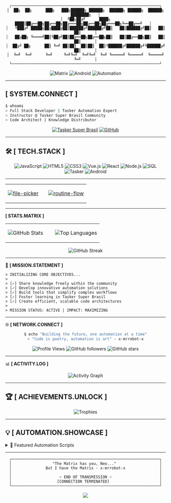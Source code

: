 <div align="center">

```ascii
┌─────────────────────────────────────────────────────────────────┐
│  ██╗  ██╗      ███╗   ███╗██████╗ ██████╗  ██████╗ ██████╗  ██████╗ ████████╗   │
│  ╚██╗██╔╝      ████╗ ████║██╔══██╗██╔══██╗██╔═══██╗██╔══██╗██╔═══██╗╚══██╔══╝   │  
│   ╚███╔╝ █████╗██╔████╔██║██████╔╝██████╔╝██║   ██║██████╔╝██║   ██║   ██║      │
│   ██╔██╗ ╚════╝██║╚██╔╝██║██╔══██╗██╔══██╗██║   ██║██╔══██╗██║   ██║   ██║      │
│  ██╔╝ ██╗      ██║ ╚═╝ ██║██║  ██║██║  ██║╚██████╔╝██████╔╝╚██████╔╝   ██║      │
│  ╚═╝  ╚═╝      ╚═╝     ╚═╝╚═╝  ╚═╝╚═╝  ╚═╝ ╚═════╝ ╚═════╝  ╚═════╝    ╚═╝      │
└─────────────────────────────────────────────────────────────────┘
```

![Matrix](https://img.shields.io/badge/MATRIX-000000?style=for-the-badge&logo=matrix&logoColor=00FF00)
![Android](https://img.shields.io/badge/ANDROID-000000?style=for-the-badge&logo=android&logoColor=3DDC84)
![Automation](https://img.shields.io/badge/AUTOMATION-000000?style=for-the-badge&logo=robot&logoColor=FF6B6B)

</div>

---

## **[ SYSTEM.CONNECT ]**

```bash
$ whoami
> Full Stack Developer | Tasker Automation Expert
> Instructor @ Tasker Super Brasil Community  
> Code Architect | Knowledge Distributor
```

<div align="center">

[![Tasker Super Brasil](https://img.shields.io/badge/🤖_TASKER_SUPER_BRASIL-INSTRUCTOR-00FF00?style=for-the-badge&logoColor=white)](https://github.com/x-mrrobot-x)
[![GitHub](https://img.shields.io/badge/GITHUB-x--mrrobot--x-000?style=for-the-badge&logo=github&logoColor=00FF00)](https://github.com/x-mrrobot-x)

</div>

---

## 🛠️ **[ TECH.STACK ]**

<div align="center">

![JavaScript](https://img.shields.io/badge/JavaScript-000000?style=flat-square&logo=javascript&logoColor=F7DF1E)
![HTML5](https://img.shields.io/badge/HTML5-000000?style=flat-square&logo=html5&logoColor=E34F26)
![CSS3](https://img.shields.io/badge/CSS3-000000?style=flat-square&logo=css3&logoColor=1572B6)
![Vue.js](https://img.shields.io/badge/Vue.js-000000?style=flat-square&logo=vue.js&logoColor=4FC08D)
![React](https://img.shields.io/badge/React-000000?style=flat-square&logo=react&logoColor=61DAFB)
![Node.js](https://img.shields.io/badge/Node.js-000000?style=flat-square&logo=node.js&logoColor=339933)
![SQL](https://img.shields.io/badge/SQL-000000?style=flat-square&logo=postgresql&logoColor=336791)
![Tasker](https://img.shields.io/badge/Tasker-000000?style=flat-square&logo=android&logoColor=00FF00)
![Android](https://img.shields.io/badge/Android-000000?style=flat-square&logo=android&logoColor=3DDC84)

</div>

---

<div align="center">
<table>
<tr>
<td width="50%">

[![file-picker](https://github-readme-stats.vercel.app/api/pin/?username=x-mrrobot-x&repo=file-picker&theme=chartreuse-dark&bg_color=000000&title_color=00FF00&text_color=FFFFFF&icon_color=00FF00)](https://github.com/x-mrrobot-x/file-picker)

</td>
<td width="50%">

[![routine-flow](https://github-readme-stats.vercel.app/api/pin/?username=x-mrrobot-x&repo=routine-flow&theme=chartreuse-dark&bg_color=000000&title_color=00FF00&text_color=FFFFFF&icon_color=00FF00)](https://github.com/x-mrrobot-x/routine-flow)

</td>
</tr>
</table>
</div>

---

**[ STATS.MATRIX ]**

<div align="center">
<table>
<tr>
<td width="50%">

![GitHub Stats](https://github-readme-stats.vercel.app/api?username=x-mrrobot-x&show_icons=true&theme=chartreuse-dark&bg_color=000000&title_color=00FF00&text_color=FFFFFF&icon_color=00FF00&border_color=00FF00)

</td>
<td width="50%">

![Top Languages](https://github-readme-stats.vercel.app/api/top-langs/?username=x-mrrobot-x&layout=compact&theme=chartreuse-dark&bg_color=000000&title_color=00FF00&text_color=FFFFFF&border_color=00FF00)

</td>
</tr>
</table>
</div>

<div align="center">

![GitHub Streak](https://github-readme-streak-stats.herokuapp.com/?user=x-mrrobot-x&theme=chartreuse-dark&background=000000&stroke=00FF00&ring=00FF00&fire=00FF00&currStreakLabel=00FF00)

</div>

---

🎯 **[ MISSION.STATEMENT ]**

```terminal
> INITIALIZING CORE OBJECTIVES...
> 
> [✓] Share knowledge freely within the community
> [✓] Develop innovative automation solutions  
> [✓] Build tools that simplify complex workflows
> [✓] Foster learning in Tasker Super Brasil
> [✓] Create efficient, scalable code architectures
>
> MISSION STATUS: ACTIVE | IMPACT: MAXIMIZING
```

---

🌐 **[ NETWORK.CONNECT ]**

<div align="center">

```bash
$ echo "Building the future, one automation at a time"
> "Code is poetry, automation is art" - x-mrrobot-x
```

![Profile Views](https://komarev.com/ghpvc/?username=x-mrrobot-x&color=00FF00&style=flat-square&label=PROFILE+VIEWS)
![GitHub followers](https://img.shields.io/github/followers/x-mrrobot-x?color=00FF00&style=flat-square&label=FOLLOWERS)
![GitHub stars](https://img.shields.io/github/stars/x-mrrobot-x?color=00FF00&style=flat-square&label=STARS)

</div>

---

📊 **[ ACTIVITY.LOG ]**

<div align="center">

![Activity Graph](https://github-readme-activity-graph.vercel.app/graph?username=x-mrrobot-x&theme=chartreuse-dark&bg_color=000000&color=00FF00&line=00FF00&point=00FF00&area=true&hide_border=true)

</div>

---

## 🏆 **[ ACHIEVEMENTS.UNLOCK ]**

<div align="center">

![Trophies](https://github-profile-trophy.vercel.app/?username=x-mrrobot-x&theme=matrix&no-frame=true&no-bg=true&margin-w=4&column=4)

</div>

---

## 💡 **[ AUTOMATION.SHOWCASE ]**

<details>
<summary>🔧 Featured Automation Scripts</summary>

### 📱 Android Automation
- **Smart Profile Switcher**: Context-aware profile management
- **Battery Optimization**: Intelligent power management
- **File Organization**: Automated file sorting and cleanup

### ⚙️ Workflow Automation
- **Development Setup**: One-click development environment
- **Backup Systems**: Automated data backup solutions
- **Notification Management**: Smart notification filtering

### 🤖 Community Tools
- **Knowledge Base**: Automated documentation generation
- **Tutorial Creator**: Interactive learning modules
- **Support Bot**: Automated community assistance

</details>

---

<div align="center">

```ascii
┌─────────────────────────────────────────────────────────────────┐
│                  "The Matrix has you, Neo..."                   │
│               But I have the Matrix - x-mrrobot-x               │
│                                                                 │
│                     ~ END OF TRANSMISSION ~                     │
│                    [CONNECTION TERMINATED]                      │
└─────────────────────────────────────────────────────────────────┘
```

<img src="https://capsule-render.vercel.app/api?type=waving&color=00FF00&height=100&section=footer&text=HACK%20THE%20WORLD&fontSize=20&fontColor=000000&animation=twinkling"/>

</div>
